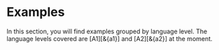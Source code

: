 # <x-trans>Examples</x-trans>

<x-trans>In this section, you will find examples grouped by language level.</x-trans>
<x-trans>The language levels covered are [A1][&{a1}] and [A2][&{a2}] at the moment.</x-trans>

[a1]: ./a1/index.md
[a2]: ./a2/index.md
